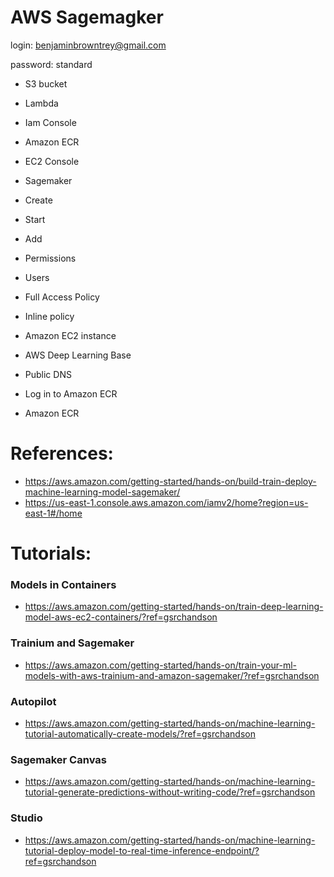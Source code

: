 # AWS Sagemagker


login:
benjaminbrowntrey@gmail.com

password:
standard

- S3 bucket 
- Lambda 
- Iam Console
- Amazon ECR
- EC2 Console
- Sagemaker


- Create 
- Start 
- Add

- Permissions
- Users 
- Full Access Policy
- Inline policy

- Amazon EC2 instance
- AWS Deep Learning Base
- Public DNS
- Log in to Amazon ECR
- Amazon ECR

# References:

- https://aws.amazon.com/getting-started/hands-on/build-train-deploy-machine-learning-model-sagemaker/
- https://us-east-1.console.aws.amazon.com/iamv2/home?region=us-east-1#/home

# Tutorials:

### Models in Containers
- https://aws.amazon.com/getting-started/hands-on/train-deep-learning-model-aws-ec2-containers/?ref=gsrchandson

### Trainium and Sagemaker
- https://aws.amazon.com/getting-started/hands-on/train-your-ml-models-with-aws-trainium-and-amazon-sagemaker/?ref=gsrchandson
 
### Autopilot
- https://aws.amazon.com/getting-started/hands-on/machine-learning-tutorial-automatically-create-models/?ref=gsrchandson

### Sagemaker Canvas
- https://aws.amazon.com/getting-started/hands-on/machine-learning-tutorial-generate-predictions-without-writing-code/?ref=gsrchandson

### Studio
- https://aws.amazon.com/getting-started/hands-on/machine-learning-tutorial-deploy-model-to-real-time-inference-endpoint/?ref=gsrchandson

